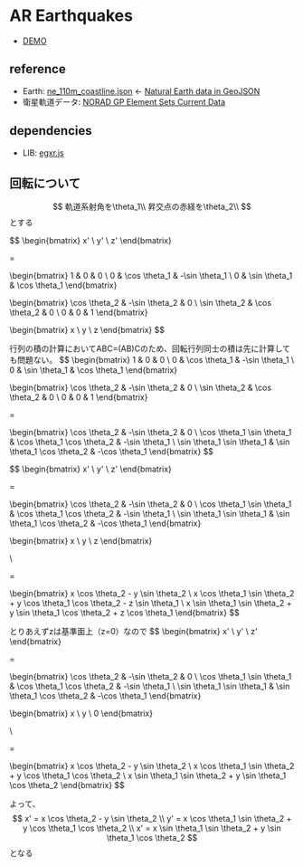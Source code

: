 # AR Earthquakes

- [DEMO](https://code4fukui.github.io/ar-earthquakes)

## reference

- Earth:  <a href=https://github.com/martynafford/natural-earth-geojson/blob/master/110m/physical/ne_110m_coastline.json>ne_110m_coastline.json</a> ← <a href=https://github.com/martynafford/natural-earth-geojson/tree/master>Natural Earth data in GeoJSON</a>
- 衛星軌道データ: [NORAD GP Element Sets Current Data](http://celestrak.org/NORAD/elements/gp.php?GROUP=gnss&FORMAT=tle)

## dependencies

- LIB: <a href="https://github.com/code4fukui/egxr.js/">egxr.js</a>

## 回転について
$$
軌道系射角を\theta_1\\
昇交点の赤経を\theta_2\\
$$
とする

$$
\begin{bmatrix}
x' \\
y' \\
z' 
\end{bmatrix}

=

\begin{bmatrix}
1 & 0 & 0 \\
0 & \cos \theta_1 & -\sin \theta_1 \\
0 & \sin \theta_1 & \cos \theta_1
\end{bmatrix}

\begin{bmatrix}
\cos \theta_2 & -\sin \theta_2 & 0 \\
\sin \theta_2 & \cos \theta_2 & 0 \\
0 & 0 & 1
\end{bmatrix}

\begin{bmatrix}
x \\
y \\
z 
\end{bmatrix}
$$

行列の積の計算においてABC=(AB)Cのため、回転行列同士の積は先に計算しても問題ない。
$$
\begin{bmatrix}
1 & 0 & 0 \\
0 & \cos \theta_1 & -\sin \theta_1 \\
0 & \sin \theta_1 & \cos \theta_1
\end{bmatrix}

\begin{bmatrix}
\cos \theta_2 & -\sin \theta_2 & 0 \\
\sin \theta_2 & \cos \theta_2 & 0 \\
0 & 0 & 1
\end{bmatrix}

=

\begin{bmatrix}
\cos \theta_2 & -\sin \theta_2 & 0 \\
\cos \theta_1 \sin \theta_1 & \cos \theta_1 \cos \theta_2 & -\sin \theta_1 \\
\sin \theta_1 \sin \theta_1 & \sin \theta_1 \cos \theta_2 & -\cos \theta_1
\end{bmatrix}
$$

$$
\begin{bmatrix}
x' \\
y' \\
z' 
\end{bmatrix}

=

\begin{bmatrix}
\cos \theta_2 & -\sin \theta_2 & 0 \\
\cos \theta_1 \sin \theta_1 & \cos \theta_1 \cos \theta_2 & -\sin \theta_1 \\
\sin \theta_1 \sin \theta_1 & \sin \theta_1 \cos \theta_2 & -\cos \theta_1
\end{bmatrix}

\begin{bmatrix}
x \\
y \\
z 
\end{bmatrix}

\\ 

=

\begin{bmatrix}
x \cos \theta_2 - y \sin \theta_2 \\
x \cos \theta_1 \sin \theta_2 + y \cos \theta_1 \cos \theta_2 - z \sin \theta_1 \\
x \sin \theta_1 \sin \theta_2 + y \sin \theta_1 \cos \theta_2 + z \cos \theta_1
\end{bmatrix}
$$

とりあえずzは基準面上（z=0）なので
$$
\begin{bmatrix}
x' \\
y' \\
z' 
\end{bmatrix}

=

\begin{bmatrix}
\cos \theta_2 & -\sin \theta_2 & 0 \\
\cos \theta_1 \sin \theta_1 & \cos \theta_1 \cos \theta_2 & -\sin \theta_1 \\
\sin \theta_1 \sin \theta_1 & \sin \theta_1 \cos \theta_2 & -\cos \theta_1
\end{bmatrix}

\begin{bmatrix}
x \\
y \\
0
\end{bmatrix}

\\ 

=

\begin{bmatrix}
x \cos \theta_2 - y \sin \theta_2 \\
x \cos \theta_1 \sin \theta_2 + y \cos \theta_1 \cos \theta_2 \\
x \sin \theta_1 \sin \theta_2 + y \sin \theta_1 \cos \theta_2 
\end{bmatrix}
$$

よって、
$$
x' = x \cos \theta_2 - y \sin \theta_2 \\
y' = x \cos \theta_1 \sin \theta_2 + y \cos \theta_1 \cos \theta_2 \\
x' = x \sin \theta_1 \sin \theta_2 + y \sin \theta_1 \cos \theta_2 
$$
となる
